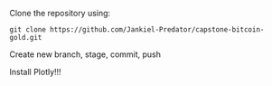 Clone the repository using:

```
git clone https://github.com/Jankiel-Predator/capstone-bitcoin-gold.git
```

Create new branch, stage, commit, push

Install Plotly!!!
